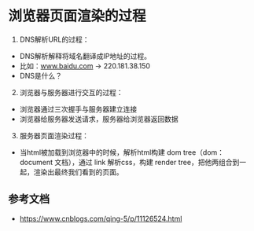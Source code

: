 # 浏览器页面渲染的过程

1. DNS解析URL的过程：
- DNS解析解释将域名翻译成IP地址的过程。
- 比如：www.baidu.com -> 220.181.38.150
- DNS是什么？

2. 浏览器与服务器进行交互的过程：
- 浏览器通过三次握手与服务器建立连接
- 浏览器给服务器发送请求，服务器给浏览器返回数据

3. 服务器页面渲染过程：
- 当html被加载到浏览器中的时候，解析html构建 dom tree（dom：document 文档），通过 link 解析css，构建 render tree，把他两组合到一起，渲染出最终我们看到的页面。

## 参考文档
- <https://www.cnblogs.com/qing-5/p/11126524.html>
